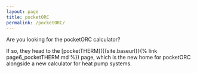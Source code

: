 ```yaml
---
layout: page
title: pocketORC
permalink: /pocketORC/
---
```


Are you looking for the pocketORC calculator? 

If so, they head to the [pocketTHERM]({{site.baseurl}}{% link page6_pocketTHERM.md %}) page, which is the new home for pocketORC alongside a new calculator for heat pump systems.

<!--

# Preparing scientific articles
Guide to writing scientific articles.

# Thermodynamic modelling of working fluids
Peng-Robinson model
Notes on Peng-Robinson model.

# Useful resources
* For writing ...
* Plot digitiser etc.

-->